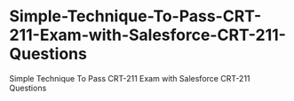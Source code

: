 # Simple-Technique-To-Pass-CRT-211-Exam-with-Salesforce-CRT-211-Questions
Simple Technique To Pass CRT-211 Exam with Salesforce CRT-211 Questions
